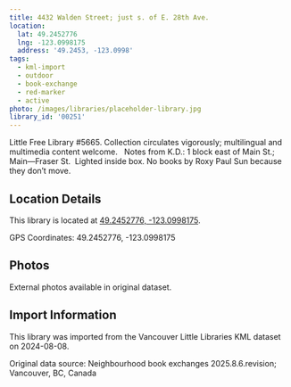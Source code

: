 ```yaml
---
title: 4432 Walden Street; just s. of E. 28th Ave.
location:
  lat: 49.2452776
  lng: -123.0998175
  address: '49.2453, -123.0998'
tags:
  - kml-import
  - outdoor
  - book-exchange
  - red-marker
  - active
photo: /images/libraries/placeholder-library.jpg
library_id: '00251'
---
```

Little Free Library #5665.
 Collection circulates vigorously; multilingual and multimedia content welcome.  
Notes from K.D.: 1 block east of Main St.; 
Main—Fraser St.  Lighted inside box.
No books by Roxy Paul Sun because they don’t move.

## Location Details

This library is located at [49.2452776, -123.0998175](https://www.google.com/maps?q=49.2452776,-123.0998175).

GPS Coordinates: 49.2452776, -123.0998175

## Photos

External photos available in original dataset.

## Import Information

This library was imported from the Vancouver Little Libraries KML dataset on 2024-08-08.

Original data source: Neighbourhood book exchanges 2025.8.6.revision; Vancouver, BC, Canada
